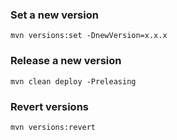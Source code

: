 ### Set a new version
```
mvn versions:set -DnewVersion=x.x.x
```

### Release a new version
```
mvn clean deploy -Preleasing
```

### Revert versions
```
mvn versions:revert
```